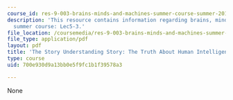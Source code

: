 ```yaml
---
course_id: res-9-003-brains-minds-and-machines-summer-course-summer-2015
description: 'This resource contains information regarding brains, minds and machines
  summer course: Lec5-3.'
file_location: /coursemedia/res-9-003-brains-minds-and-machines-summer-course-summer-2015/700e930d9a13bb0e5f9fc1b1f39578a3_MITRES_9_003SUM15_Lec5-3.pdf
file_type: application/pdf
layout: pdf
title: 'The Story Understanding Story: The Truth About Human Intelligence'
type: course
uid: 700e930d9a13bb0e5f9fc1b1f39578a3

---
```

None